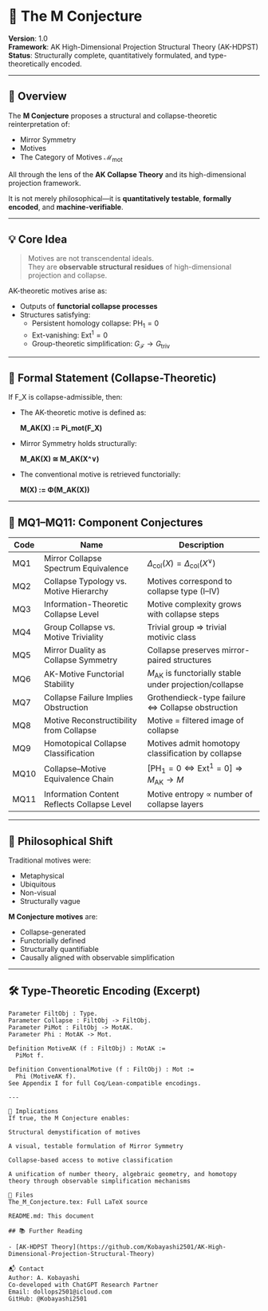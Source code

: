 # 🌌 The M Conjecture

**Version**: 1.0  
**Framework**: AK High-Dimensional Projection Structural Theory (AK-HDPST)  
**Status**: Structurally complete, quantitatively formulated, and type-theoretically encoded.

---

## 🧭 Overview

The **M Conjecture** proposes a structural and collapse-theoretic reinterpretation of:

- Mirror Symmetry
- Motives
- The Category of Motives $\mathcal{M}_{\mathrm{mot}}$

All through the lens of the **AK Collapse Theory** and its high-dimensional projection framework.

It is not merely philosophical—it is **quantitatively testable**, **formally encoded**, and **machine-verifiable**.

---

## 💡 Core Idea

> Motives are not transcendental ideals.  
> They are **observable structural residues** of high-dimensional projection and collapse.

AK-theoretic motives arise as:

- Outputs of **functorial collapse processes**  
- Structures satisfying:  
  - Persistent homology collapse: $\mathrm{PH}_1 = 0$  
  - Ext-vanishing: $\mathrm{Ext}^1 = 0$  
  - Group-theoretic simplification: $G_{\mathcal{F}} \to G_{\mathrm{triv}}$

---

## 🔬 Formal Statement (Collapse-Theoretic)

If F_X is collapse-admissible, then:

- The AK-theoretic motive is defined as:

  **M_AK(X) := Pi_mot(F_X)**

- Mirror Symmetry holds structurally:

  **M_AK(X) ≅ M_AK(X^∨)**

- The conventional motive is retrieved functorially:

  **M(X) := Φ(M_AK(X))**

---

## 🧩 MQ1–MQ11: Component Conjectures

| Code | Name | Description |
|------|------|-------------|
| MQ1 | Mirror Collapse Spectrum Equivalence | $\Delta_{\mathrm{col}}(X) = \Delta_{\mathrm{col}}(X^\vee)$ |
| MQ2 | Collapse Typology vs. Motive Hierarchy | Motives correspond to collapse type (I–IV) |
| MQ3 | Information-Theoretic Collapse Level | Motive complexity grows with collapse steps |
| MQ4 | Group Collapse vs. Motive Triviality | Trivial group ⇒ trivial motivic class |
| MQ5 | Mirror Duality as Collapse Symmetry | Collapse preserves mirror-paired structures |
| MQ6 | AK-Motive Functorial Stability | $M_{\mathrm{AK}}$ is functorially stable under projection/collapse |
| MQ7 | Collapse Failure Implies Obstruction | Grothendieck-type failure ⇔ Collapse obstruction |
| MQ8 | Motive Reconstructibility from Collapse | Motive = filtered image of collapse |
| MQ9 | Homotopical Collapse Classification | Motives admit homotopy classification by collapse |
| MQ10 | Collapse–Motive Equivalence Chain | $[\mathrm{PH}_1 = 0 \Leftrightarrow \mathrm{Ext}^1 = 0] \Rightarrow M_{\mathrm{AK}} \to M$ |
| MQ11 | Information Content Reflects Collapse Level | Motive entropy ∝ number of collapse layers |

---

## 🧠 Philosophical Shift

Traditional motives were:

- Metaphysical
- Ubiquitous
- Non-visual
- Structurally vague

**M Conjecture motives** are:

- Collapse-generated
- Functorially defined
- Structurally quantifiable
- Causally aligned with observable simplification

---

## 🛠 Type-Theoretic Encoding (Excerpt)

```coq
Parameter FiltObj : Type.
Parameter Collapse : FiltObj -> FiltObj.
Parameter PiMot : FiltObj -> MotAK.
Parameter Phi : MotAK -> Mot.

Definition MotiveAK (f : FiltObj) : MotAK :=
  PiMot f.

Definition ConventionalMotive (f : FiltObj) : Mot :=
  Phi (MotiveAK f).
See Appendix I for full Coq/Lean-compatible encodings.

---

🔮 Implications
If true, the M Conjecture enables:

Structural demystification of motives

A visual, testable formulation of Mirror Symmetry

Collapse-based access to motive classification

A unification of number theory, algebraic geometry, and homotopy theory through observable simplification mechanisms

📁 Files
The_M_Conjecture.tex: Full LaTeX source

README.md: This document

## 📚 Further Reading

- [AK-HDPST Theory](https://github.com/Kobayashi2501/AK-High-Dimensional-Projection-Structural-Theory)

📬 Contact
Author: A. Kobayashi
Co-developed with ChatGPT Research Partner
Email: dollops2501@icloud.com
GitHub: @Kobayashi2501
